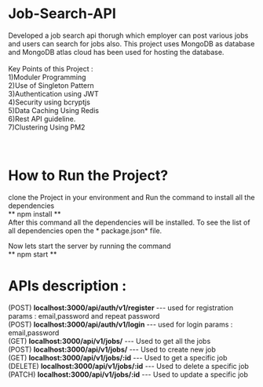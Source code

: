 # Job-Search-API
Developed a job search api thorugh which employer can post various jobs and users can search for jobs also.
This project uses MongoDB as database and MongoDB atlas cloud has been used for hosting the database.
<br>
<br>
Key Points of this Project : <br>
    1)Moduler Programming<br>
    2)Use of Singleton Pattern<br>
    3)Authentication using JWT<br>
    4)Security using bcryptjs<br>
    5)Data Caching Using Redis<br>
    6)Rest API guideline.<br>
    7)Clustering Using PM2<br>
<br>
<br>
# How to Run the Project?
  clone the Project in your environment and Run the command to install all the dependencies <br>
        ** npm install **
        <br>
  After this command all the dependencies will be installed. To see the list of all dependencies open the * package.json* file. <br>

  Now lets start the server by running the command <br>
      ** npm start **
<br>
# APIs description : 
  (POST) **localhost:3000/api/auth/v1/register**  --- used for registration params : email,password and repeat password <br>
  (POST) **localhost:3000/api/auth/v1/login**  --- used for login params : email,password <br>
  (GET) **localhost:3000/api/v1/jobs/** --- Used to get all the jobs <br>
  (POST) **localhost:3000/api/v1/jobs/** --- Used to create new job <br>
  (GET) **localhost:3000/api/v1/jobs/:id** --- Used to get a specific job <br>
  (DELETE) **localhost:3000/api/v1/jobs/:id** --- Used to delete a specific job <br>
  (PATCH) **localhost:3000/api/v1/jobs/:id** --- Used to update a specific job <br>

  
